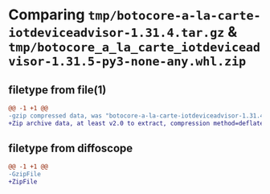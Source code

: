 # Comparing `tmp/botocore-a-la-carte-iotdeviceadvisor-1.31.4.tar.gz` & `tmp/botocore_a_la_carte_iotdeviceadvisor-1.31.5-py3-none-any.whl.zip`

## filetype from file(1)

```diff
@@ -1 +1 @@
-gzip compressed data, was "botocore-a-la-carte-iotdeviceadvisor-1.31.4.tar", last modified: Tue Jul 18 01:55:13 2023, max compression
+Zip archive data, at least v2.0 to extract, compression method=deflate
```

## filetype from diffoscope

```diff
@@ -1 +1 @@
-GzipFile
+ZipFile
```

